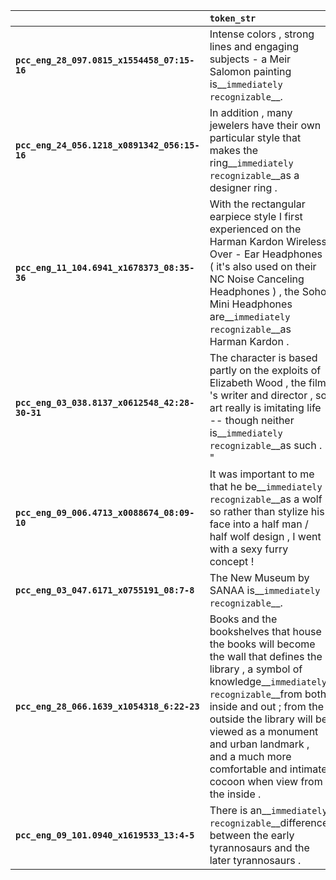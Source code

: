 |                                                | `token_str`                                                                                                                                                                                                                                                                                                                               |
|:-----------------------------------------------|:------------------------------------------------------------------------------------------------------------------------------------------------------------------------------------------------------------------------------------------------------------------------------------------------------------------------------------------|
| **`pcc_eng_28_097.0815_x1554458_07:15-16`**    | Intense colors , strong lines and engaging subjects - a Meir Salomon painting is__``immediately recognizable``__.                                                                                                                                                                                                                         |
| **`pcc_eng_24_056.1218_x0891342_056:15-16`**   | In addition , many jewelers have their own particular style that makes the ring__``immediately recognizable``__as a designer ring .                                                                                                                                                                                                       |
| **`pcc_eng_11_104.6941_x1678373_08:35-36`**    | With the rectangular earpiece style I first experienced on the Harman Kardon Wireless Over - Ear Headphones ( it's also used on their NC Noise Canceling Headphones ) , the Soho Mini Headphones are__``immediately recognizable``__as Harman Kardon .                                                                                    |
| **`pcc_eng_03_038.8137_x0612548_42:28-30-31`** | The character is based partly on the exploits of Elizabeth Wood , the film 's writer and director , so art really is imitating life -- though neither is__``immediately recognizable``__as such . "                                                                                                                                       |
| **`pcc_eng_09_006.4713_x0088674_08:09-10`**    | It was important to me that he be__``immediately recognizable``__as a wolf , so rather than stylize his face into a half man / half wolf design , I went with a sexy furry concept !                                                                                                                                                      |
| **`pcc_eng_03_047.6171_x0755191_08:7-8`**      | The New Museum by SANAA is__``immediately recognizable``__.                                                                                                                                                                                                                                                                               |
| **`pcc_eng_28_066.1639_x1054318_6:22-23`**     | Books and the bookshelves that house the books will become the wall that defines the library , a symbol of knowledge__``immediately recognizable``__from both inside and out ; from the outside the library will be viewed as a monument and urban landmark , and a much more comfortable and intimate cocoon when view from the inside . |
| **`pcc_eng_09_101.0940_x1619533_13:4-5`**      | There is an__``immediately recognizable``__difference between the early tyrannosaurs and the later tyrannosaurs .                                                                                                                                                                                                                         |